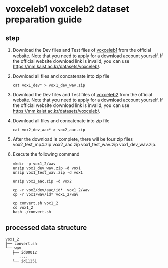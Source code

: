 # voxceleb1 voxceleb2 dataset preparation guide

## step

1. Download the Dev files and Test files of [voxceleb1](https://www.robots.ox.ac.uk/~vgg/data/voxceleb/vox1.html) from the official website. Note that you need to apply for a download account yourself. If the official website download link is invalid, you can use <https://mm.kaist.ac.kr/datasets/voxceleb/>.

2. Download all files and concatenate into zip file

   ```
   cat vox1_dev* > vox1_dev_wav.zip
   ```

3. Download the Dev files and Test files of [voxceleb2](https://www.robots.ox.ac.uk/~vgg/data/voxceleb/vox2.html) from the official website. Note that you need to apply for a download account yourself. If the official website download link is invalid, you can use <https://mm.kaist.ac.kr/datasets/voxceleb/>.

4. Download all files and concatenate into zip file

   ```
   cat vox2_dev_aac* > vox2_aac.zip
   ```

5. After the download is complete, there will be four zip files vox2_test_mp4.zip vox2_aac.zip vox1_test_wav.zip vox1_dev_wav.zip.

6. Execute the following command

   ```
   mkdir -p vox1_2/wav
   unzip vox1_dev_wav.zip -d vox1
   unzip vox1_test_wav.zip -d vox1

   unzip vox2_aac.zip -d vox2

   cp -r vox2/dev/aac/id*  vox1_2/wav
   cp -r vox1/wav/id* vox1_2/wav

   cp convert.sh vox1_2
   cd vox1_2
   bash ./convert.sh
   ```

## processed data structure

   ```shell
   vox1_2
   ├── convert.sh
   └── wav
      ├── id00012
         ....
      └── id11251
   ```

